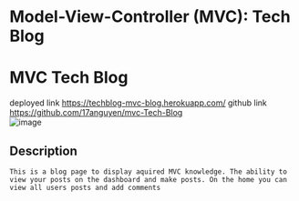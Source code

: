 # Model-View-Controller (MVC): Tech Blog
# MVC Tech Blog
  deployed link https://techblog-mvc-blog.herokuapp.com/
  github link https://github.com/17anguyen/mvc-Tech-Blog  
![image](https://github.com/17anguyen/mvc-Tech-Blog/assets/43556891/828dc0ce-6636-4b46-a219-fc8373d11fa9)

## Description
    This is a blog page to display aquired MVC knowledge. The ability to view your posts on the dashboard and make posts. On the home you can view all users posts and add comments

